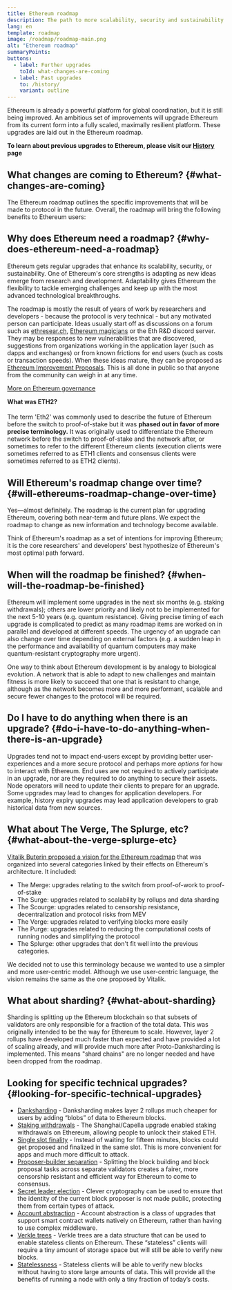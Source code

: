 ```yaml
---
title: Ethereum roadmap
description: The path to more scalability, security and sustainability for Ethereum.
lang: en
template: roadmap
image: /roadmap/roadmap-main.png
alt: "Ethereum roadmap"
summaryPoints:
buttons:
  - label: Further upgrades
    toId: what-changes-are-coming
  - label: Past upgrades
    to: /history/
    variant: outline
---
```


Ethereum is already a powerful platform for global coordination, but it is still being improved. An ambitious set of improvements will upgrade Ethereum from its current form into a fully scaled, maximally resilient platform. These upgrades are laid out in the Ethereum roadmap.

**To learn about previous upgrades to Ethereum, please visit our [History](/history/) page**

## What changes are coming to Ethereum? {#what-changes-are-coming}

The Ethereum roadmap outlines the specific improvements that will be made to protocol in the future. Overall, the roadmap will bring the following benefits to Ethereum users:

<CardGrid>
  <RoadmapActionCard
    to="/roadmap/scaling"
    title="Cheaper transactions"
    image="scaling"
    description="Rollups are too expensive and rely on centralized components, causing users to place too much trust in their operators. The roadmap includes fixes for both of these problems."
    buttonText="More on reducing fees"
  />
  <RoadmapActionCard
    to="/roadmap/security"
    title="Extra security"
    image="security"
    description="Ethereum is already very secure but it can be made even stronger, ready to withstand all kinds of attack far into the future."
    buttonText="More on security"
  />
  <RoadmapActionCard
    to="/roadmap/user-experience"
    title="Better user experience"
    image="userExperience"
    description="More support for smart contract wallets and light-weight nodes will make using Ethereum simpler and safer."
    buttonText="More on user experience"
  />
  <RoadmapActionCard
    to="/roadmap/future-proofing"
    title="Future proofing"
    image="futureProofing"
    description="Ethereum researchers and developers are solving tomorrow's problems today, readying the network for future generations."
    buttonText="More on future proofing"
  />
</CardGrid>

## Why does Ethereum need a roadmap? {#why-does-ethereum-need-a-roadmap}

Ethereum gets regular upgrades that enhance its scalability, security, or sustainability. One of Ethereum's core strengths is adapting as new ideas emerge from research and development. Adaptability gives Ethereum the flexibility to tackle emerging challenges and keep up with the most advanced technological breakthroughs.

<RoadmapImageContent title="How the roadmap is defined">

The roadmap is mostly the result of years of work by researchers and developers - because the protocol is very technical - but any motivated person can participate. Ideas usually start off as discussions on a forum such as [ethresear.ch](https://ethresear.ch/), [Ethereum magicians](https://www.figma.com/exit?url=https%3A%2F%2Fethereum-magicians.org%2F) or the Eth R&D discord server. They may be responses to new vulnerabilities that are discovered, suggestions from organizations working in the application layer (such as dapps and exchanges) or from known frictions for end users (such as costs or transaction speeds). When these ideas mature, they can be proposed as [Ethereum Improvement Proposals](https://eips.ethereum.org/). This is all done in public so that anyone from the community can weigh in at any time.

[More on Ethereum governance](/governance/)

</RoadmapImageContent>

<InfoBanner mb={8}>
  <h4 style="margin-top: 0">What was ETH2?</h4>

  <p>The term 'Eth2' was commonly used to describe the future of Ethereum before the switch to proof-of-stake but it was <strong>phased out in favor of more precise terminology.</strong> It was originally used to differentiate the Ethereum network before the switch to proof-of-stake and the network after, or sometimes to refer to the different Ethereum clients (execution clients were sometimes referred to as ETH1 clients and consensus clients were sometimes referred to as ETH2 clients).</p>

</InfoBanner>

## Will Ethereum's roadmap change over time? {#will-ethereums-roadmap-change-over-time}

Yes—almost definitely. The roadmap is the current plan for upgrading Ethereum, covering both near-term and future plans. We expect the roadmap to change as new information and technology become available.

Think of Ethereum's roadmap as a set of intentions for improving Ethereum; it is the core researchers' and developers' best hypothesize of Ethereum's most optimal path forward.

## When will the roadmap be finished? {#when-will-the-roadmap-be-finished}

Ethereum will implement some upgrades in the next six months (e.g. staking withdrawals); others are lower priority and likely not to be implemented for the next 5-10 years (e.g. quantum resistance). Giving precise timing of each upgrade is complicated to predict as many roadmap items are worked on in parallel and developed at different speeds. The urgency of an upgrade can also change over time depending on external factors (e.g. a sudden leap in the performance and availability of quantum computers may make quantum-resistant cryptography more urgent).

One way to think about Ethereum development is by analogy to biological evolution. A network that is able to adapt to new challenges and maintain fitness is more likely to succeed that one that is resistant to change, although as the network becomes more and more performant, scalable and secure fewer changes to the protocol will be required.

## Do I have to do anything when there is an upgrade? {#do-i-have-to-do-anything-when-there-is-an-upgrade}

Upgrades tend not to impact end-users except by providing better user-experiences and a more secure protocol and perhaps more <i>options</i> for how to interact with Ethereum. End uses are not required to actively participate in an upgrade, nor are they required to do anything to secure their assets. Node operators will need to update their clients to prepare for an upgrade. Some upgrades may lead to changes for application developers. For example, history expiry upgrades may lead application developers to grab historical data from new sources.

## What about The Verge, The Splurge, etc? {#what-about-the-verge-splurge-etc}

[Vitalik Buterin proposed a vision for the Ethereum roadmap](https://twitter.com/VitalikButerin/status/1588669782471368704) that was organized into several categories linked by their effects on Ethereum's architecture. It included:

- The Merge: upgrades relating to the switch from proof-of-work to proof-of-stake
- The Surge: upgrades related to scalability by rollups and data sharding
- The Scourge: upgrades related to censorship resistance, decentralization and protocol risks from MEV
- The Verge: upgrades related to verifying blocks more easily
- The Purge: upgrades related to reducing the computational costs of running nodes and simplifying the protocol
- The Splurge: other upgrades that don't fit well into the previous categories.

We decided not to use this terminology because we wanted to use a simpler and more user-centric model. Although we use user-centric language, the vision remains the same as the one proposed by Vitalik.

## What about sharding? {#what-about-sharding}

Sharding is splitting up the Ethereum blockchain so that subsets of validators are only responsible for a fraction of the total data. This was originally intended to be the way for Ethereum to scale. However, layer 2 rollups have developed much faster than expected and have provided a lot of scaling already, and will provide much more after Proto-Danksharding is implemented. This means "shard chains" are no longer needed and have been dropped from the roadmap.

## Looking for specific technical upgrades? {#looking-for-specific-technical-upgrades}

- [Danksharding](/roadmap/danksharding) - Danksharding makes layer 2 rollups much cheaper for users by adding “blobs” of data to Ethereum blocks.
- [Staking withdrawals](/staking/withdrawals) - The Shanghai/Capella upgrade enabled staking withdrawals on Ethereum, allowing people to unlock their staked ETH.
- [Single slot finality](/roadmap/single-slot-finality) - Instead of waiting for fifteen minutes, blocks could get proposed and finalized in the same slot. This is more convenient for apps and much more difficult to attack.
- [Proposer-builder separation](/roadmap/pbs) - Splitting the block building and block proposal tasks across separate validators creates a fairer, more censorship resistant and efficient way for Ethereum to come to consensus.
- [Secret leader election](/roadmap/secret-leader-election) - Clever cryptography can be used to ensure that the identity of the current block proposer is not made public, protecting them from certain types of attack.
- [Account abstraction](/roadmap/account-abstraction) - Account abstraction is a class of upgrades that support smart contract wallets natively on Ethereum, rather than having to use complex middleware.
- [Verkle trees](/roadmap/verkle-trees) - Verkle trees are a data structure that can be used to enable stateless clients on Ethereum. These “stateless” clients will require a tiny amount of storage space but will still be able to verify new blocks.
- [Statelessness](/roadmap/statelessness) - Stateless clients will be able to verify new blocks without having to store large amounts of data. This will provide all the benefits of running a node with only a tiny fraction of today’s costs.
